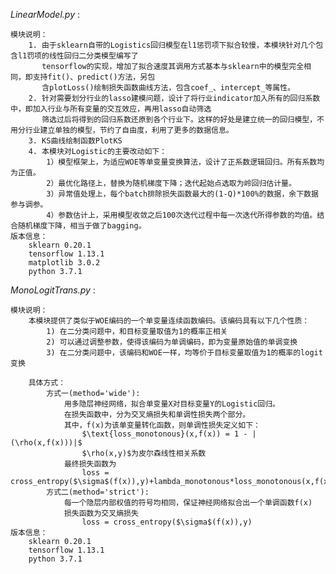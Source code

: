 *LinearModel.py* : 

    模块说明：
        1. 由于sklearn自带的Logistics回归模型在l1惩罚项下拟合较慢，本模块针对几个包含l1罚项的线性回归二分类模型编写了
           tensorflow的实现，增加了拟合速度其调用方式基本与sklearn中的模型完全相同，即支持fit()、predict()方法，另包
           含plotLoss()绘制损失函数曲线方法，包含coef_、intercept_等属性。
        2. 针对需要划分行业的lasso建模问题，设计了将行业indicator加入所有的回归系数中，即加入行业与所有变量的交互效应，再用lasso自动筛选
           筛选过后将得到的回归系数还原到各个行业下。这样的好处是建立统一的回归模型，不用分行业建立单独的模型，节约了自由度，利用了更多的数据信息。
        3. KS曲线绘制函数PlotKS
        4. 本模块对Logistic的主要改动如下：
            1）模型框架上，为适应WOE等单变量变换算法，设计了正系数逻辑回归。所有系数均为正值。
            2）最优化路径上，替换为随机梯度下降；迭代起始点选取为岭回归估计量。
            3）异常值处理上，每个batch排除损失函数最大的(1-Q)*100%的数据，余下数据参与调参。
            4）参数估计上，采用模型收敛之后100次迭代过程中每一次迭代所得参数的均值。结合随机梯度下降，相当于做了bagging。
    版本信息：
        sklearn 0.20.1
        tensorflow 1.13.1
        matplotlib 3.0.2
        python 3.7.1

*MonoLogitTrans.py* : 

    模块说明：
        本模块提供了类似于WOE编码的一个单变量连续函数编码。该编码具有以下几个性质：
            1) 在二分类问题中，和目标变量取值为1的概率正相关
            2) 可以通过调整参数，使得该编码为单调编码，即为变量原始值的单调变换
            3) 在二分类问题中，该编码和WOE一样，均等价于目标变量取值为1的概率的logit变换
        
        具体方式：
            方式一(method='wide'):
                用多隐层神经网络，拟合单变量X对目标变量Y的Logistic回归。
                在损失函数中，分为交叉熵损失和单调性损失两个部分。
                其中，f(x)为该单变量转化函数，则单调性损失定义如下：
                    $\text{loss_monotonous}(x,f(x)) = 1 - |(\rho(x,f(x)))|$
                    $\rho(x,y)$为皮尔森线性相关系数
                最终损失函数为
                    loss = cross_entropy($\sigma$(f(x)),y)+lambda_monotonous*loss_monotonous(x,f(x))
            方式二(method='strict'):
                每一个隐层内部权值的符号均相同，保证神经网络拟合出一个单调函数f(x)
                损失函数为交叉熵损失
                    loss = cross_entropy($\sigma$(f(x)),y)
    版本信息：
        sklearn 0.20.1
        tensorflow 1.13.1
        python 3.7.1
        